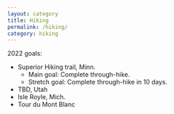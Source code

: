 ```yaml
---
layout: category
title: Hiking
permalink: /hiking/
category: hiking
---
```


2022 goals:
* Superior Hiking trail, Minn.
  * Main goal: Complete through-hike.
  * Stretch goal: Complete through-hike in 10 days.
* TBD, Utah
* Isle Royle, Mich.
* Tour du Mont Blanc 
